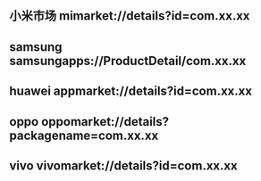 
## 小米市场 mimarket://details?id=com.xx.xx
## samsung samsungapps://ProductDetail/com.xx.xx
## huawei appmarket://details?id=com.xx.xx
## oppo oppomarket://details?packagename=com.xx.xx
## vivo vivomarket://details?id=com.xx.xx

